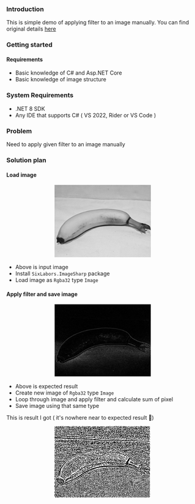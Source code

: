 ### Introduction

This is simple demo of applying filter to an image manually. You can find original details [here](https://learn.microsoft.com/en-us/training/modules/analyze-images-computer-vision/2-understand-computer-vision)

### Getting started

#### Requirements

- Basic knowledge of C# and Asp.NET Core
- Basic knowledge of image structure

### System Requirements

- .NET 8 SDK
- Any IDE that supports C# ( VS 2022, Rider or VS Code )

### Problem

Need to apply given filter to an image manually

### Solution plan

#### Load image

<p align="center">
  <img src="assets/images/input.png" style="width: 50%;"/>
</p>

[//]: # (<img src="assets/images/input.png" style="width: 50%;"/>)

- Above is input image
- Install `SixLabors.ImageSharp` package
- Load image as `Rgba32` type `Image`

#### Apply filter and save image

<p align="center">
  <img src="assets/images/expected-result.png" style="width: 50%;"/>
</p>

- Above is expected result
- Create new image of `Rgba32` type `Image`
- Loop through image and apply filter and calculate sum of pixel
- Save image using that same type

This is result I got ( it's nowhere near to expected result 🤭)

<p align="center">
  <img src="assets/images/actual-result.png" style="width: 50%;"/>
</p>